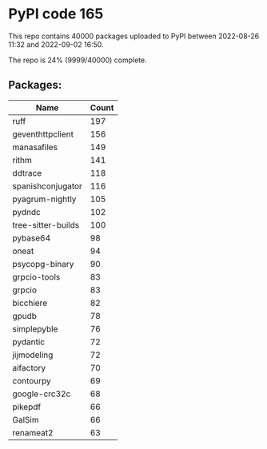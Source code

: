 # PyPI code 165

This repo contains 40000 packages uploaded to PyPI between 
2022-08-26 11:32 and 2022-09-02 16:50.

The repo is 24% (9999/40000) complete.

## Packages:

| Name  | Count |
| ----- | ----- |
| ruff | 197 |
| geventhttpclient | 156 |
| manasafiles | 149 |
| rithm | 141 |
| ddtrace | 118 |
| spanishconjugator | 116 |
| pyagrum-nightly | 105 |
| pydndc | 102 |
| tree-sitter-builds | 100 |
| pybase64 | 98 |
| oneat | 94 |
| psycopg-binary | 90 |
| grpcio-tools | 83 |
| grpcio | 83 |
| bicchiere | 82 |
| gpudb | 78 |
| simplepyble | 76 |
| pydantic | 72 |
| jijmodeling | 72 |
| aifactory | 70 |
| contourpy | 69 |
| google-crc32c | 68 |
| pikepdf | 66 |
| GalSim | 66 |
| renameat2 | 63 |


